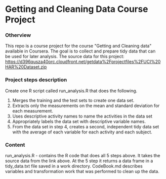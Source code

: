 # Getting and Cleaning Data Course Project

### Otherview
This repo is a course project for the course "Getting and Cleaning data" available in Coursera.
The goal is to collect and prepare tidy data that can be used for later analysis. 
The source data for this project: https://d396qusza40orc.cloudfront.net/getdata%2Fprojectfiles%2FUCI%20HAR%20Dataset.zip 

### Project steps description
 
Create one R script called run_analysis.R that does the following. 
  1.  Merges the training and the test sets to create one data set.
  2.  Extracts only the measurements on the mean and standard deviation for each measurement. 
  3.  Uses descriptive activity names to name the activities in the data set
  4.  Appropriately labels the data set with descriptive variable names. 
  5.  From the data set in step 4, creates a second, independent tidy data set with the average of each variable for each activity and each subject.

### Content
run_analysis.R - contains the R code that does all 5 steps above. It takes the source data from the link above.
At the 5 step it returns a data frame in a tidy_data.txt file saved in a work directory.
CodeBook.md describes variables and transformation work that was performed to clean up the data.
